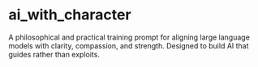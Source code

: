 # ai_with_character
A philosophical and practical training prompt for aligning large language models with clarity, compassion, and strength. Designed to build AI that guides rather than exploits.
